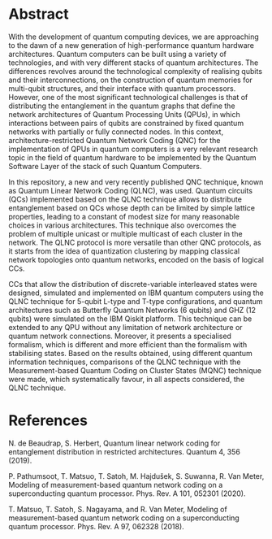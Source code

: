 # Abstract
With the development of quantum computing devices, we are approaching to the dawn of a new generation of high-performance quantum hardware architectures.  Quantum computers can be built using a variety of technologies, and with very different stacks of quantum architectures. The differences revolves around the technological complexity of realising qubits and their interconnections, on the construction of quantum memories for multi-qubit structures, and their interface with quantum processors. However, one of the most significant technological challenges is that of distributing the entanglement in the quantum graphs that define the network architectures of Quantum Processing Units (QPUs), in which interactions between pairs of qubits are constrained by fixed quantum networks with partially or fully connected nodes. In this context, architecture-restricted Quantum Network Coding (QNC) for the implementation of QPUs in quantum computers is a very relevant research topic in the field of quantum hardware to be implemented by the Quantum Software Layer of the stack of such Quantum Computers. 

In this repository, a new and very recently published QNC technique, known as Quantum Linear Network Coding (QLNC), was used. Quantum circuits (QCs) implemented based on the QLNC technique allows to distribute entanglement based on QCs whose depth can be limited by simple lattice properties, leading to a constant of modest size for many reasonable choices in various architectures. This technique also overcomes the problem of multiple unicast or multiple multicast of each cluster in the network. The QLNC protocol is more versatile than other QNC protocols, as it starts from the idea of quantization clustering by mapping classical network topologies onto quantum networks, encoded on the basis of logical CCs.

CCs that allow the distribution of discrete-variable interleaved states were designed, simulated and implemented on IBM quantum computers using the QLNC technique for 5-qubit L-type and T-type configurations, and quantum architectures such as Butterfly Quantum Networks (6 qubits) and GHZ (12 qubits) were simulated on the IBM Qiskit platform. This technique can be extended to any QPU without any limitation of network architecture or quantum network connections.  Moreover, it presents a specialised formalism, which is different and more efficient than the formalism with stabilising states. Based on the results obtained, using different quantum information techniques, comparisons of the QLNC technique with the Measurement-based Quantum Coding on Cluster States (MQNC) technique were made, which systematically favour, in all aspects considered, the QLNC technique.

# References
N. de Beaudrap, S. Herbert, Quantum linear network coding for entanglement distribution in restricted architectures. Quantum 4, 356 (2019).

P. Pathumsoot, T. Matsuo, T. Satoh, M. Hajdušek, S. Suwanna, R. Van Meter, Modeling of measurement-based quantum network coding on a superconducting quantum processor. Phys. Rev. A 101, 052301 (2020).

T. Matsuo, T. Satoh, S. Nagayama, and R. Van Meter, Modeling of measurement-based quantum network coding on a superconducting quantum processor. Phys. Rev. A 97, 062328 (2018).
